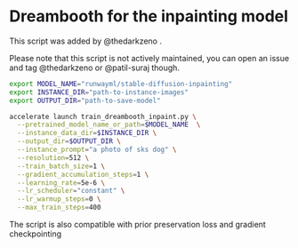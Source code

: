 # Dreambooth for the inpainting model

This script was added by @thedarkzeno .

Please note that this script is not actively maintained, you can open an issue and tag @thedarkzeno or @patil-suraj though.

```bash
export MODEL_NAME="runwayml/stable-diffusion-inpainting"
export INSTANCE_DIR="path-to-instance-images"
export OUTPUT_DIR="path-to-save-model"

accelerate launch train_dreambooth_inpaint.py \
  --pretrained_model_name_or_path=$MODEL_NAME  \
  --instance_data_dir=$INSTANCE_DIR \
  --output_dir=$OUTPUT_DIR \
  --instance_prompt="a photo of sks dog" \
  --resolution=512 \
  --train_batch_size=1 \
  --gradient_accumulation_steps=1 \
  --learning_rate=5e-6 \
  --lr_scheduler="constant" \
  --lr_warmup_steps=0 \
  --max_train_steps=400
```

The script is also compatible with prior preservation loss and gradient checkpointing
